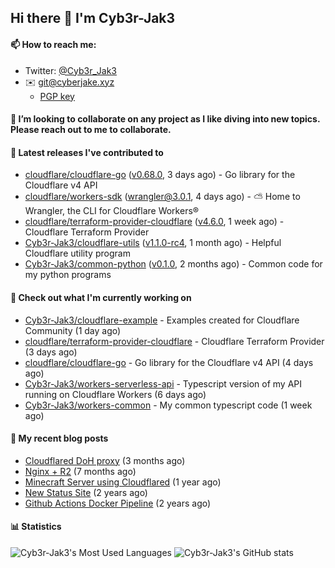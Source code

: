 ## Hi there 👋 I'm Cyb3r-Jak3

#### 📫 How to reach me:
  - Twitter: [@Cyb3r_Jak3](https://twitter.com/Cyb3r_Jak3)
  - ✉️ git@cyberjake.xyz
    - [PGP key](https://gist.githubusercontent.com/Cyb3r-Jak3/d1068b61b50239b171faf018a0269f67/raw/b876db002e6b0630795382c0b9134771ffa5fe3a/cyb3rjak3@pm.me.asc)


#### 👯 I’m looking to collaborate on any project as I like diving into new topics. Please reach out to me to collaborate.


#### 🔭 Latest releases I've contributed to

- [cloudflare/cloudflare-go](https://github.com/cloudflare/cloudflare-go) ([v0.68.0](https://github.com/cloudflare/cloudflare-go/releases/tag/v0.68.0), 3 days ago) - Go library for the Cloudflare v4 API
- [cloudflare/workers-sdk](https://github.com/cloudflare/workers-sdk) ([wrangler@3.0.1](https://github.com/cloudflare/workers-sdk/releases/tag/wrangler%403.0.1), 4 days ago) - ⛅️ Home to Wrangler, the CLI for Cloudflare Workers®
- [cloudflare/terraform-provider-cloudflare](https://github.com/cloudflare/terraform-provider-cloudflare) ([v4.6.0](https://github.com/cloudflare/terraform-provider-cloudflare/releases/tag/v4.6.0), 1 week ago) - Cloudflare Terraform Provider
- [Cyb3r-Jak3/cloudflare-utils](https://github.com/Cyb3r-Jak3/cloudflare-utils) ([v1.1.0-rc4](https://github.com/Cyb3r-Jak3/cloudflare-utils/releases/tag/v1.1.0-rc4), 1 month ago) - Helpful Cloudflare utility program 
- [Cyb3r-Jak3/common-python](https://github.com/Cyb3r-Jak3/common-python) ([v0.1.0](https://github.com/Cyb3r-Jak3/common-python/releases/tag/v0.1.0), 2 months ago) - Common code for my python programs

#### 👷 Check out what I'm currently working on

- [Cyb3r-Jak3/cloudflare-example](https://github.com/Cyb3r-Jak3/cloudflare-example) - Examples created for Cloudflare Community (1 day ago)
- [cloudflare/terraform-provider-cloudflare](https://github.com/cloudflare/terraform-provider-cloudflare) - Cloudflare Terraform Provider (3 days ago)
- [cloudflare/cloudflare-go](https://github.com/cloudflare/cloudflare-go) - Go library for the Cloudflare v4 API (4 days ago)
- [Cyb3r-Jak3/workers-serverless-api](https://github.com/Cyb3r-Jak3/workers-serverless-api) - Typescript version of my API running on Cloudflare Workers (6 days ago)
- [Cyb3r-Jak3/workers-common](https://github.com/Cyb3r-Jak3/workers-common) - My common typescript code (1 week ago)

#### 📜 My recent blog posts

- [Cloudflared DoH proxy](https://blog.cyberjake.xyz/post/2023-02-17-cloudflared-doh/) (3 months ago)
- [Nginx &#43; R2](https://blog.cyberjake.xyz/post/2022-10-01-nginx-proxy-r2/) (7 months ago)
- [Minecraft Server using Cloudflared](https://blog.cyberjake.xyz/post/2022-03-26-cloudflared-minecraft/) (1 year ago)
- [New Status Site](https://blog.cyberjake.xyz/post/2021-09-27-status-site/) (2 years ago)
- [Github Actions Docker Pipeline](https://blog.cyberjake.xyz/post/2021-06-16-github-actions-docker/) (2 years ago)


#### 📊 Statistics
![Cyb3r-Jak3's Most Used Languages](https://github-readme-stats.vercel.app/api/top-langs/?username=Cyb3r-Jak3&theme=cobalt&hide=css,html,scss)
![Cyb3r-Jak3's GitHub stats](https://github-readme-stats.vercel.app/api?username=Cyb3r-Jak3&count_private=true&show_icons=true&theme=cobalt&line_height=40)
